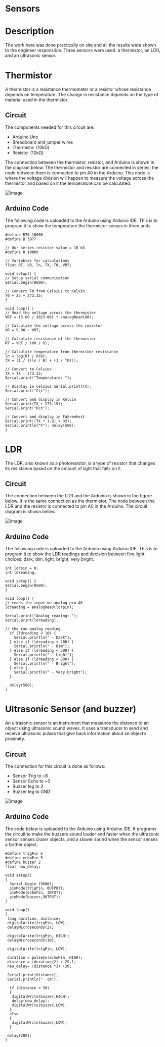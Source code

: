 # Sensors
# Description 
The work here was done practically on site and all the results were shown to the engineer responsible. Three sensors were used: a thermistor, an LDR, and an ultrasonic sensor. 
#  Thermistor 
A thermistor is a resistance thermometer or a resistor whose resistance depends on temperature. The change in resistance depends on the type of material used in the thermistor. 
## Circuit 
The components needed for this circuit are:
- Arduino Uno
- Breadboard and jumper wires
- Thermistor (10kΩ)
- Resistor (10kΩ)

The connection between the thermistor, resistor, and Arduino is shown in the diagram below. 
The thermistor and resistor are connected in series; the node between them is connected to pin A0 in the Arduino. This node is where the voltage division will happen to measure the voltage across the thermistor and based on it the temperature can be calculated. 

![image](https://github.com/user-attachments/assets/fdb2014b-8711-4429-a67f-7b74897614fc)


## Arduino Code
The following code is uploaded to the Arduino using Arduino IDE. This is to program it to show the temperature the thermistor senses in three units. 
```
#define RT0 10000
#define B 3977 

// Our series resistor value = 10 kΩ
#define R 10000

// Variables for calculations
float RT, VR, ln, TX, T0, VRT; 

void setup() {
// Setup serial communication 
Serial.begin(9600); 

// Convert T0 from Celsius to Kelvin 
T0 = 25 + 273.15; 
}

void loop() {
// Read the voltage across the thermistor 
VRT = (5.00 / 1023.00) * analogRead(A0);

// Calculate the voltage across the resistor 
VR = 5.00 - VRT; 

// Calculate resistance of the thermistor 
RT = VRT / (VR / R); 

// Calculate temperature from thermistor resistance 
ln = log(RT / RT0); 
TX = (1 / ((ln / B) + (1 / T0))); 

// Convert to Celsius 
TX = TX - 273.15; 
Serial.print("Temperature: ");

// Display in Celsius Serial.print(TX); 
Serial.print("C\t"); 

// Convert and display in Kelvin 
Serial.print(TX + 273.15); 
Serial.print("K\t"); 

// Convert and display in Fahrenheit 
Serial.print((TX * 1.8) + 32); 
Serial.println("F"); delay(500); 
}
```

# LDR 
The LDR, also known as a photoresistor, is a type of resistor that changes its resistance based on the amount of light that falls on it. 

## Circuit 
The connection between the LDR and the Arduino is shown in the figure below. It is the same connection as the thermistor. The node between the LDR and the resistor is connected to pin A0 in the Arduino. 
The circuit diagram is shown below. 

![image](https://github.com/user-attachments/assets/08067213-f9c9-4465-98cf-391583d7d216)


## Arduino Code
The following code is uploaded to the Arduino using Arduino IDE. This is to program it to show the LDR readings and decision between five light choices: dark, dim, light, bright, very bright.
```
int ldrpin = 0;
int ldreading;

void setup() {
Serial.begin(9600);
}

void loop() {
// reads the input on analog pin A0 
ldreading = analogRead(ldrpin);

Serial.print("Analog reading: ");
Serial.print(ldreading);

// the raw analog reading
  if (ldreading < 10) {
    Serial.println(" - Dark");
  } else if (ldreading < 200) {
    Serial.println(" - Dim");
  } else if (ldreading < 500) {
    Serial.println(" - Light");
  } else if (ldreading < 800) {
    Serial.println(" - Bright");
  } else {
    Serial.println(" - Very bright");
  }

  delay(500);
}
```

# Ultrasonic Sensor (and buzzer)
An ultrasonic sensor is an instrument that measures the distance to an object using ultrasonic sound waves. It uses a transducer to send and receive ultrasonic pulses that give back information about an object’s proximity.

## Circuit 
The connection for this circuit is done as follows: 
-	Sensor Trig to ~6
-	Sensor Echo to ~5 
-	Buzzer leg to 2 
-	Buzzer leg to GND

 ![image](https://github.com/user-attachments/assets/5d355392-9aae-4406-80c0-86a9b652add3)
 

## Arduino Code
The code below is uploaded to the Arduino using Arduino IDE. It programs the circuit to make the buzzers sound louder and faster when the ultrasonic sensor senses closer objects, and a slower sound when the sensor senses a farther object. 
```
#define trigPin 6  
#define echoPin 5
#define buzzer 2
float new_delay; 

void setup()
{
  Serial.begin (9600); 
  pinMode(trigPin, OUTPUT); 
  pinMode(echoPin, INPUT);
  pinMode(buzzer,OUTPUT);
}

void loop() 
{
 long duration, distance;
 digitalWrite(trigPin, LOW);        
 delayMicroseconds(2);              

 digitalWrite(trigPin, HIGH);
 delayMicroseconds(10);           

 digitalWrite(trigPin, LOW);

 duration = pulseIn(echoPin, HIGH);
 distance = (duration/2) / 29.1;
 new_delay= (distance *3) +30;

 Serial.print(distance);
 Serial.println("  cm");

  if (distance < 50)
  {
   digitalWrite(buzzer,HIGH);
   delay(new_delay);
   digitalWrite(buzzer,LOW);
  }
  else
  {
   digitalWrite(buzzer,LOW);
  }

 delay(200);
}
```
